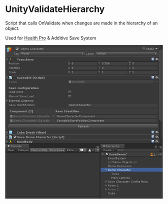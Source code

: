 # UnityValidateHierarchy
Script that calls OnValidate when changes are made in the hierarchy of an object. 

Used for [Health Pro](https://assetstore.unity.com/packages/tools/utilities/health-pro-effects-132006?aid=1101lHUQ) &amp; Additive Save System

![How it works](https://github.com/AlexMeesters/UnityValidateHierarchy/blob/master/2019-06-18_18-08-56.gif)
